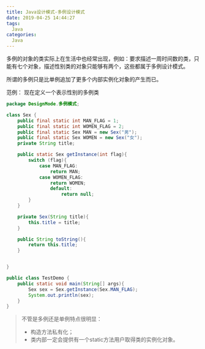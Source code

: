 ```yaml
---
title: Java设计模式-多例设计模式
date: 2019-04-25 14:44:27
tags:
  Java
categories:
  Java
---
```


多例的对象的类实际上在生活中也经常出现，例如：要求描述一周时间数的类，只能有七个对象，描述性别类的对象只能够有两个，这些都属于多例设计模式。

所谓的多例只是比单例追加了更多个内部实例化对象的产生而已。

范例： 现在定义一个表示性别的多例类

```java
package DesignMode.多例模式;

class Sex {
    public final static int MAN_FLAG = 1;
    public final static int WOMEN_FLAG = 2;
    public final static Sex MAN = new Sex("男");
    public final static Sex WOMEN = new Sex("女");
    private String title;

    public static Sex getInstance(int flag){
        switch (flag){
            case MAN_FLAG:
                return MAN;
            case WOMEN_FLAG:
                return WOMEN;
                default:
                    return null;
        }
    }

    private Sex(String title){
        this.title = title;
    }

    public String toString(){
        return this.title;
    }


}

public class TestDemo {
    public static void main(String[] args){
        Sex sex = Sex.getInstance(Sex.MAN_FLAG);
        System.out.println(sex);
    }
}
```

> 不管是多例还是单例特点很明显：
> - 构造方法私有化；
> - 类内部一定会提供有一个static方法用户取得类的实例化对象。
